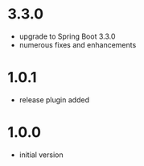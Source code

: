 # 3.3.0
- upgrade to Spring Boot 3.3.0
- numerous fixes and enhancements

# 1.0.1
- release plugin added

# 1.0.0
- initial version
